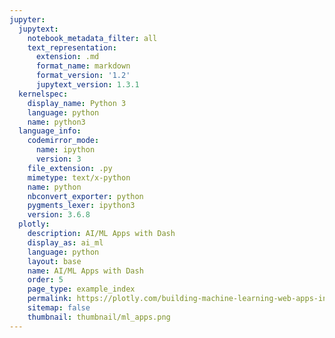 ```yaml
---
jupyter:
  jupytext:
    notebook_metadata_filter: all
    text_representation:
      extension: .md
      format_name: markdown
      format_version: '1.2'
      jupytext_version: 1.3.1
  kernelspec:
    display_name: Python 3
    language: python
    name: python3
  language_info:
    codemirror_mode:
      name: ipython
      version: 3
    file_extension: .py
    mimetype: text/x-python
    name: python
    nbconvert_exporter: python
    pygments_lexer: ipython3
    version: 3.6.8
  plotly:
    description: AI/ML Apps with Dash
    display_as: ai_ml
    language: python
    layout: base
    name: AI/ML Apps with Dash
    order: 5
    page_type: example_index
    permalink: https://plotly.com/building-machine-learning-web-apps-in-python/
    sitemap: false
    thumbnail: thumbnail/ml_apps.png
---
```

